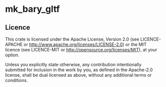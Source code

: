 mk_bary_gltf
============

## Licence

This crate is licensed under the Apache License, Version 2.0 (see
LICENCE-APACHE or <http://www.apache.org/licenses/LICENSE-2.0>) or the MIT
licence (see LICENCE-MIT or <http://opensource.org/licenses/MIT>), at your
option.

Unless you explicitly state otherwise, any contribution intentionally submitted
for inclusion in the work by you, as defined in the Apache-2.0 license, shall
be dual licensed as above, without any additional terms or conditions.

